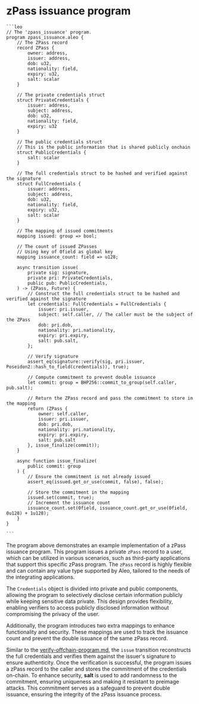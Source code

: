 # zPass issuance program

````
```leo
// The 'zpass_issuance' program.
program zpass_issuance.aleo {
    // The ZPass record
    record ZPass {
        owner: address,
        issuer: address,
        dob: u32,
        nationality: field,
        expiry: u32,
        salt: scalar
    }

    // The private credentials struct
    struct PrivateCredentials {
        issuer: address,
        subject: address,
        dob: u32,
        nationality: field,
        expiry: u32
    }

    // The public credentials struct
    // This is the public information that is shared publicly onchain
    struct PublicCredentials {
        salt: scalar
    }

    // The full credentials struct to be hashed and verified against the signature
    struct FullCredentials {
        issuer: address,
        subject: address,
        dob: u32,
        nationality: field,
        expiry: u32,
        salt: scalar
    }

    // The mapping of issued commitments
    mapping issued: group => bool;

    // The count of issued ZPasses
    // Using key of 0field as global key
    mapping issuance_count: field => u128;

    async transition issue(
        private sig: signature,
        private pri: PrivateCredentials,
        public pub: PublicCredentials,
    ) -> (ZPass, Future) {
        // Construct the full credentials struct to be hashed and verified against the signature
        let credentials: FullCredentials = FullCredentials {
            issuer: pri.issuer,
            subject: self.caller, // The caller must be the subject of the ZPass
            dob: pri.dob,
            nationality: pri.nationality,
            expiry: pri.expiry,
            salt: pub.salt,
        };

        // Verify signature
        assert_eq(signature::verify(sig, pri.issuer, Poseidon2::hash_to_field(credentials)), true);

        // Compute commitment to prevent double issuance
        let commit: group = BHP256::commit_to_group(self.caller, pub.salt);

        // Return the ZPass record and pass the commitment to store in the mapping
        return (ZPass {
            owner: self.caller,
            issuer: pri.issuer,
            dob: pri.dob,
            nationality: pri.nationality,
            expiry: pri.expiry,
            salt: pub.salt
        }, issue_finalize(commit));
    }

    async function issue_finalize(
        public commit: group
    ) {
        // Ensure the commitment is not already issued
        assert_eq(issued.get_or_use(commit, false), false);

        // Store the commitment in the mapping
        issued.set(commit, true);
        // Increment the issuance count
        issuance_count.set(0field, issuance_count.get_or_use(0field, 0u128) + 1u128);
    }
}

```
````

The program above demonstrates an example implementation of a zPass issuance program. This program issues a private `zPass` record to a user, which can be utilized in various scenarios, such as third-party applications that support this specific zPass program. The `zPass` record is highly flexible and can contain any value type supported by Aleo, tailored to the needs of the integrating applications.

The `Credentials` object is divided into private and public components, allowing the program to selectively disclose certain information publicly while keeping sensitive data private. This design provides flexibility, enabling verifiers to access publicly disclosed information without compromising the privacy of the user.

Additionally, the program introduces two extra mappings to enhance functionality and security. These mappings are used to track the issuance count and prevent the double issuance of the same zPass record.

Similar to the [verify-offchain-program.md](verify-offchain-program.md "mention"), the `issue` transition reconstructs the full credentials and verifies them against the issuer's signature to ensure authenticity. Once the verification is successful, the program issues a zPass record to the caller and stores the commitment of the credentials on-chain. To enhance security, **salt** is used to add randomness to the commitment, ensuring uniqueness and making it resistant to preimage attacks. This commitment serves as a safeguard to prevent double issuance, ensuring the integrity of the zPass issuance process.
